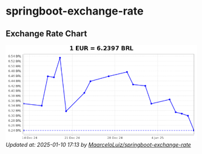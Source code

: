 # springboot-exchange-rate

<!-- EXCHANGE-RATE-START -->
## Exchange Rate Chart

![Exchange Rate Chart](charts/chart.png)*Updated at: 2025-01-10 17:13 by [MaarceloLuiz/springboot-exchange-rate](https://github.com/MaarceloLuiz/springboot-exchange-rate)*


<!-- EXCHANGE-RATE-END -->